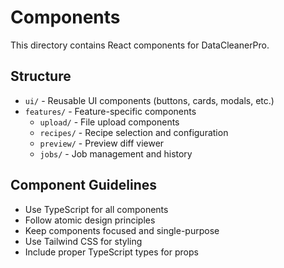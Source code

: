 # Components

This directory contains React components for DataCleanerPro.

## Structure

- `ui/` - Reusable UI components (buttons, cards, modals, etc.)
- `features/` - Feature-specific components
  - `upload/` - File upload components
  - `recipes/` - Recipe selection and configuration
  - `preview/` - Preview diff viewer
  - `jobs/` - Job management and history

## Component Guidelines

- Use TypeScript for all components
- Follow atomic design principles
- Keep components focused and single-purpose
- Use Tailwind CSS for styling
- Include proper TypeScript types for props

